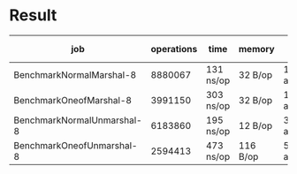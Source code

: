 # Result

| job  | operations | time | memory | mem allocs |
|---|---|---|---|---|
| BenchmarkNormalMarshal-8  | 8880067  |  131 ns/op | 32 B/op	 | 1 allocs/op |
| BenchmarkOneofMarshal-8   | 3991150  | 303 ns/op  | 32 B/op	 | 1 allocs/op  |
| BenchmarkNormalUnmarshal-8  | 6183860  | 195 ns/op  | 12 B/op  | 3 allocs/op  |
| BenchmarkOneofUnmarshal-8   | 2594413  | 473 ns/op  | 116 B/op	 | 5 allocs/op  |

   	 	       	            
